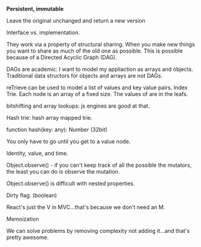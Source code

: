 **Persistent, immutable**

Leave the original unchanged and return a new version

Interface vs. implementation.

They work via a property of structural sharing.  When you make new things you want to share as much of the old one as possible.  This is possible because of a Directed Acyclic Graph (DAG).

DAGs are academic: I want to model my appliaction as arrays and objects.  Traditional data structors for objects and arrays are not DAGs.

reTrieve can be used to model a list of values and key value pairs.  Index Trie.  Each node is an array of a fixed size.  The values of are in the leafs.

bitshifting and array lookups: js engines are good at that.

Hash trie: hash array mapped trie.

function hash(key: any): Number (32bit)

You only have to go until you get to a value node.


Identity, value, and time.

Object.observe() - if you can't keep track of all the possible the mutators, the least you can do is observe the mutation.

Object.observe() is difficult with nested properties.

Dirty flag. (boolean)



React's just the V in MVC...that's because we don't need an M.


Memoization

We can solve problems by removing complexity not adding it...and that's pretty awesome.
